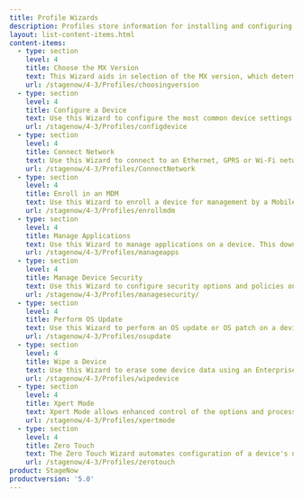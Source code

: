 ```yaml
---
title: Profile Wizards
description: Profiles store information for installing and configuring applications and settings of enterprise devices. Wizards simplify Profile creation with prompts for configuring common tasks.
layout: list-content-items.html
content-items:
  - type: section
    level: 4
    title: Choose the MX Version
    text: This Wizard aids in selection of the MX version, which determines the functionality and settings available for selection in the Profile.
    url: /stagenow/4-3/Profiles/choosingversion
  - type: section
    level: 4
    title: Configure a Device
    text: Use this Wizard to configure the most common device settings such as locale, security options, applications, MDM enrollment, and production network settings. 
    url: /stagenow/4-3/Profiles/configdevice
  - type: section
    level: 4
    title: Connect Network
    text: Use this Wizard to connect to an Ethernet, GPRS or Wi-Fi network.
    url: /stagenow/4-3/Profiles/ConnectNetwork
  - type: section
    level: 4
    title: Enroll in an MDM
    text: Use this Wizard to enroll a device for management by a Mobile Device Management system. This downloads, installs, configures and launches an MDM agent, allows connection to a staging and/or production network and can reboot the device.
    url: /stagenow/4-3/Profiles/enrollmdm
  - type: section
    level: 4
    title: Manage Applications
    text: Use this Wizard to manage applications on a device. This downloads, installs, uninstalls and launches any applications. This Wizard also allows connection to a staging and/or production network, installation of licenses, configuration of SimulScan, downloading of data files and rebooting the device.
    url: /stagenow/4-3/Profiles/manageapps
  - type: section
    level: 4
    title: Manage Device Security
    text: Use this Wizard to configure security options and policies on a device, including white- and blacklisting applications, controling screen time-outs and enabling/disabling the SD card, camera, GPRS, Bluetooth, GPS radios or the USB port.
    url: /stagenow/4-3/Profiles/managesecurity/
  - type: section
    level: 4
    title: Perform OS Update
    text: Use this Wizard to perform an OS update or OS patch on a device. This downloads and applies a zip file to the device or applies an zip file that exists on the device. This Wizard also allows connection to a network.
    url: /stagenow/4-3/Profiles/osupdate
  - type: section
    level: 4
    title: Wipe a Device
    text: Use this Wizard to erase some device data using an Enterprise Reset or all data using Factory Reset.
    url: /stagenow/4-3/Profiles/wipedevice
  - type: section
    level: 4
    title: Xpert Mode
    text: Xpert Mode allows enhanced control of the options and processes offered through the Profile Wizards and Setting Types to build custom Profiles. In this mode, the administrator can use any settings and/or Wizards offered in the StageNow tool in any order.
    url: /stagenow/4-3/Profiles/xpertmode
  - type: section
    level: 4
    title: Zero Touch
    text: The Zero Touch Wizard automates configuration of a device's network settings to enable a "factory-fresh" device to connect to the internet for access to Google Zero Touch servers, which perform Device Owner EMM Enrollment with no user interaction.
    url: /stagenow/4-3/Profiles/zerotouch
product: StageNow
productversion: '5.0'
---
```

 














